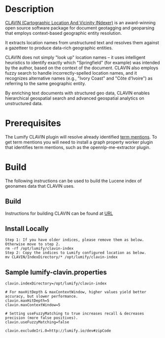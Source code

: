 # Description

[CLAVIN (Cartographic Location And Vicinity INdexer)](https://github.com/Berico-Technologies/CLAVIN) is an
award-winning open source software package for document geotagging and geoparsing that employs context-based
geographic entity resolution.

It extracts location names from unstructured text and resolves them against a gazetteer to produce data-rich
geographic entities.

CLAVIN does not simply "look up" location names – it uses intelligent heuristics to identify exactly which
"Springfield" (for example) was intended by the author, based on the context of the document. CLAVIN also employs
fuzzy search to handle incorrectly-spelled location names, and it recognizes alternative names (e.g., "Ivory Coast"
and "Côte d'Ivoire") as referring to the same geographic entity.

By enriching text documents with structured geo data, CLAVIN enables hierarchical geospatial search and advanced
geospatial analytics on unstructured data.

# Prerequisites

The Lumify CLAVIN plugin will resolve already identified [term mentions](../../../docs/glossary.md#term-mention).
To get term mentions you will need to install a graph property worker plugin that identifies term mentions, such as
the opennlp-me-extractor plugin.

# Build

The following instructions can be used to build the Lucene index of geonames data that CLAVIN uses.

## Build
Instructions for building CLAVIN can be found at [URL](https://github.com/Berico-Technologies/CLAVIN#how-to-build--use-clavin)

## Install Locally
    Step 1: If you have older indices, please remove them as below. Otherwise move to step 2.
    rm -rf /opt/lumify/clavin-index
    Step 2: Copy the indices to Lumify configured location as below.
    mv CLAVIN/IndexDirectory/* /opt/lumify/clavin-index

Sample lumify-clavin.properties
-------------------------------

```
clavin.indexDirectory=/opt/lumify/clavin-index

# For maxHitDepth & maxContextWindow, higher values yield better accuracy, but slower performance.
clavin.maxHitDepth=5
clavin.maxContextWindow=5

# Setting useFuzzyMatching to true increases recall & decreases precision (more false positives).
clavin.useFuzzyMatching=false

clavin.excludeIri.0=http://lumify.io/dev#zipCode
```
